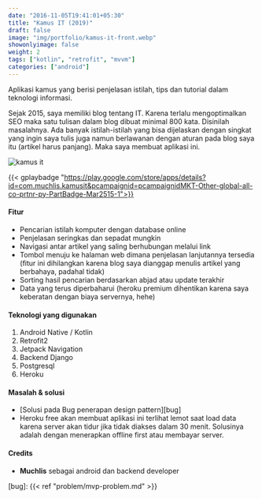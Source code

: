 ```yaml
---
date: "2016-11-05T19:41:01+05:30"
title: "Kamus IT (2019)"
draft: false
image: "img/portfolio/kamus-it-front.webp"
showonlyimage: false
weight: 2
tags: ["kotlin", "retrofit", "mvvm"]
categories: ["android"]
---
```


Aplikasi kamus yang berisi penjelasan istilah, tips dan tutorial dalam teknologi informasi.
<!--more-->

Sejak 2015, saya memiliki blog tentang IT. Karena terlalu mengoptimalkan SEO maka satu tulisan dalam blog dibuat minimal 800 kata. Disinilah masalahnya. Ada banyak istilah-istilah yang bisa dijelaskan dengan singkat yang ingin saya tulis juga namun berlawanan dengan aturan pada blog saya itu (artikel harus panjang). Maka saya membuat aplikasi ini.

![kamus it][gif]

{{< gplaybadge "https://play.google.com/store/apps/details?id=com.muchlis.kamusit&pcampaignid=pcampaignidMKT-Other-global-all-co-prtnr-py-PartBadge-Mar2515-1">}}

#### Fitur
- Pencarian istilah komputer dengan database online
- Penjelasan seringkas dan sepadat mungkin
- Navigasi antar artikel yang saling berhubungan melalui link
- Tombol menuju ke halaman web dimana penjelasan lanjutannya tersedia (fitur ini dihilangkan karena blog saya dianggap menulis artikel yang berbahaya, padahal tidak)
- Sorting hasil pencarian berdasarkan abjad atau update terakhir
- Data yang terus diperbaharui (heroku premium dihentikan karena saya keberatan dengan biaya servernya, hehe)



#### Teknologi yang digunakan
1. Android Native / Kotlin
2. Retrofit2
3. Jetpack Navigation
4. Backend Django
5. Postgresql
6. Heroku
  

#### Masalah & solusi
* [Solusi pada Bug penerapan design pattern][bug]
* Heroku free akan membuat aplikasi ini terlihat lemot saat load data karena server akan tidur jika tidak diakses dalam 30 menit. Solusinya adalah dengan menerapkan offline first atau membayar server.


#### Credits
- **Muchlis** sebagai android dan backend developer 

[gif]: /img/portfolio/kamus-it.gif
[bug]: {{< ref "problem/mvp-problem.md" >}}